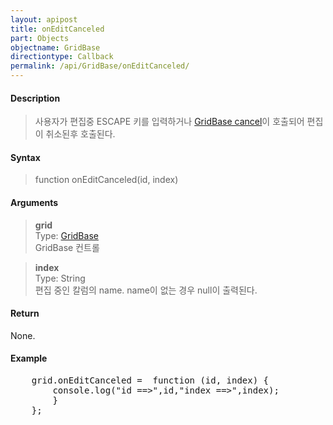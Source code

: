 ```yaml
---
layout: apipost
title: onEditCanceled
part: Objects
objectname: GridBase
directiontype: Callback
permalink: /api/GridBase/onEditCanceled/
---
```



#### Description

> 사용자가 편집중 ESCAPE 키를 입력하거나 [GridBase cancel](/api/GridBase/cancel/)이 호출되어 편집이 취소된후 호출된다.  

#### Syntax

> function onEditCanceled(id, index)  

#### Arguments

> **grid**  
> Type: [GridBase](/api/types/GridBase/)  
> GridBase 컨트롤  

> **index**  
> Type: String  
> 편집 중인 칼럼의 name. name이 없는 경우 null이 출력된다.  

#### Return

None.

#### Example

<pre class="prettyprint">
    grid.onEditCanceled =  function (id, index) {
        console.log("id ==>",id,"index ==>",index);
        }
    };
</pre>

